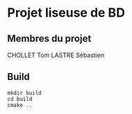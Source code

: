 # Projet liseuse de BD 

## Membres du projet

CHOLLET Tom
LASTRE Sébastien

## Build

```
mkdir build
cd build
cmake ..
```